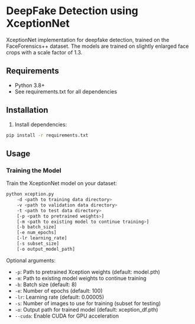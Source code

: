 # DeepFake Detection using XceptionNet

XceptionNet implementation for deepfake detection, trained on the FaceForensics++ dataset. The models are trained on slightly enlarged face crops with a scale factor of 1.3.

## Requirements

- Python 3.8+
- See requirements.txt for all dependencies

## Installation

1. Install dependencies:
```bash
pip install -r requirements.txt
```

## Usage

### Training the Model

Train the XceptionNet model on your dataset:
```bash
python xception.py 
    -d <path to training data directory>
    -v <path to validation data directory>
    -t <path to test data directory>
    [-p <path to pretrained weights>]
    [-m <path to existing model to continue training>]
    [-b batch_size]
    [-e num_epochs]
    [-lr learning_rate]
    [-s subset_size]
    [-o output_model_path]
```

Optional arguments:
- `-p`: Path to pretrained Xception weights (default: model.pth)
- `-m`: Path to existing model weights to continue training
- `-b`: Batch size (default: 8)
- `-e`: Number of epochs (default: 100)
- `-lr`: Learning rate (default: 0.00005)
- `-s`: Number of images to use for training (subset for testing)
- `-o`: Output path for trained model (default: xception_df.pth)
- `--cuda`: Enable CUDA for GPU acceleration